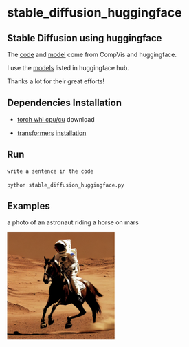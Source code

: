 # stable_diffusion_huggingface

## Stable Diffusion using huggingface

The [code](https://github.com/CompVis/stable-diffusion) and [model](https://huggingface.co/CompVis) come from CompVis and huggingface. 

I use the [models](https://huggingface.co/CompVis/stable-diffusion-v1-4) listed in huggingface hub.

Thanks a lot for their great efforts!


## Dependencies Installation

- [torch whl cpu/cu](https://download.pytorch.org/whl/torch_stable.html) download

- [transformers](https://huggingface.co/transformers/v2.5.1/installation.html)  [ installation](https://huggingface.co/docs/transformers/installation)

## Run

```
write a sentence in the code

python stable_diffusion_huggingface.py
```

## Examples

a photo of an astronaut riding a horse on mars

<img src="./img/astronaut_rides_horse.png" height="250">

